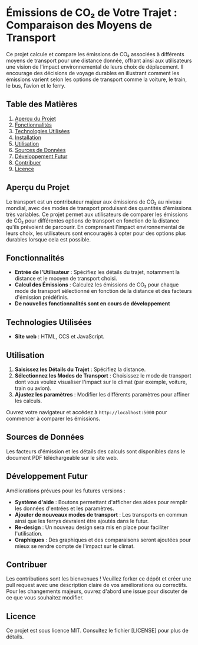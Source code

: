 # Émissions de CO₂ de Votre Trajet : Comparaison des Moyens de Transport

Ce projet calcule et compare les émissions de CO₂ associées à différents moyens de transport pour une distance donnée, offrant ainsi aux utilisateurs une vision de l'impact environnemental de leurs choix de déplacement. Il encourage des décisions de voyage durables en illustrant comment les émissions varient selon les options de transport comme la voiture, le train, le bus, l’avion et le ferry.

## Table des Matières

1. [Aperçu du Projet](#aperçu-du-projet)
2. [Fonctionnalités](#fonctionnalités)
3. [Technologies Utilisées](#technologies-utilisées)
4. [Installation](#installation)
5. [Utilisation](#utilisation)
6. [Sources de Données](#sources-de-données)
7. [Développement Futur](#développement-futur)
8. [Contribuer](#contribuer)
9. [Licence](#licence)

## Aperçu du Projet

Le transport est un contributeur majeur aux émissions de CO₂ au niveau mondial, avec des modes de transport produisant des quantités d'émissions très variables. Ce projet permet aux utilisateurs de comparer les émissions de CO₂ pour différentes options de transport en fonction de la distance qu'ils prévoient de parcourir. En comprenant l'impact environnemental de leurs choix, les utilisateurs sont encouragés à opter pour des options plus durables lorsque cela est possible.

## Fonctionnalités

- **Entrée de l'Utilisateur** : Spécifiez les détails du trajet, notamment la distance et le mooyen de transport choisi.
- **Calcul des Émissions** : Calculez les émissions de CO₂ pour chaque mode de transport sélectionné en fonction de la distance et des facteurs d'émission prédéfinis.
- **De nouvelles fonctionnalités sont en cours de développement**

## Technologies Utilisées

- **Site web** : HTML, CCS et JavaScript.

## Utilisation

1. **Saisissez les Détails du Trajet** : Spécifiez la distance.
2. **Sélectionnez les Modes de Transport** : Choisissez le mode de transport dont vous voulez visualiser l'impact sur le climat (par exemple, voiture, train ou avion).
3. **Ajustez les paramètres** : Modifier les différents paramètres pour affiner les calculs.

Ouvrez votre navigateur et accédez à `http://localhost:5000` pour commencer à comparer les émissions.

## Sources de Données

Les facteurs d'émission et les détails des calculs sont disponibles dans le document PDF téléchargeable sur le site web.

## Développement Futur

Améliorations prévues pour les futures versions :

- **Système d'aide** : Boutons permettant d'afficher des aides pour remplir les données d'entrées et les paramètres.
- **Ajouter de nouveaux modes de transport** : Les transports en commun ainsi que les ferrys devraient être ajoutés dans le futur.
- **Re-design** : Un nouveau design sera mis en place pour faciliter l'utilisation.
- **Graphiques** : Des graphiques et des comparaisons seront ajoutées pour mieux se rendre compte de l'impact sur le climat.

## Contribuer

Les contributions sont les bienvenues ! Veuillez forker ce dépôt et créer une pull request avec une description claire de vos améliorations ou correctifs. Pour les changements majeurs, ouvrez d'abord une issue pour discuter de ce que vous souhaitez modifier.

## Licence

Ce projet est sous licence MIT. Consultez le fichier [LICENSE] pour plus de détails.
